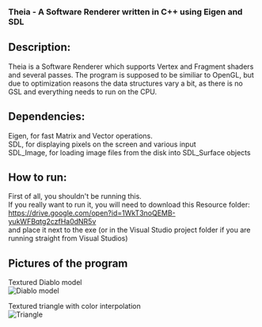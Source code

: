 ### Theia - A Software Renderer written in C++ using Eigen and SDL  
## Description:  
Theia is a Software Renderer which supports Vertex and Fragment shaders and several passes. The program is supposed to be similiar to OpenGL, but due to optimization reasons the data structures vary a bit, as there is no GSL and everything needs to run on the CPU.  

## Dependencies:
Eigen, for fast Matrix and Vector operations.  
SDL, for displaying pixels on the screen and various input  
SDL_Image, for loading image files from the disk into SDL_Surface objects

## How to run:
First of all, you shouldn't be running this.  
If you really want to run it, you will need to download this Resource folder:  
https://drive.google.com/open?id=1WkT3noQEMB-yukWFBqtg2czfHa0dNR5v  
and place it next to the exe (or in the Visual Studio project folder if you are running straight from Visual Studios)

## Pictures of the program  
Textured Diablo model  
![Diablo model](https://i.imgur.com/rl4Vvtu.png)  

Textured triangle with color interpolation  
![Triangle](https://i.imgur.com/od3a4C2.png)
